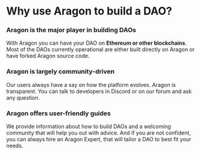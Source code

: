 # Why use Aragon to build a DAO?

### Aragon is the major player in building DAOs&#x20;

With Aragon you can have your DAO on **Ethereum or other blockchains**. Most of the DAOs currently operational are either built directly on Aragon or have forked Aragon source code.&#x20;

### **Aragon is largely community-driven**

Our users always have a say on how the platform evolves. Aragon is transparent. You can talk to developers in Discord or on our forum and ask any question.

### **Aragon offers user-friendly guides**&#x20;

We provide information about how to build DAOs and a welcoming community that will help you out with advice. And if you are not confident, you can always hire an Aragon Expert, that will tailor a DAO to best fit your needs.
